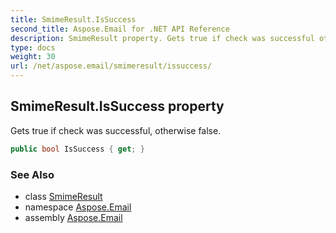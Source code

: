 ```yaml
---
title: SmimeResult.IsSuccess
second_title: Aspose.Email for .NET API Reference
description: SmimeResult property. Gets true if check was successful otherwise false
type: docs
weight: 30
url: /net/aspose.email/smimeresult/issuccess/
---
```

## SmimeResult.IsSuccess property

Gets true if check was successful, otherwise false.

```csharp
public bool IsSuccess { get; }
```

### See Also

* class [SmimeResult](../)
* namespace [Aspose.Email](../../smimeresult/)
* assembly [Aspose.Email](../../../)


